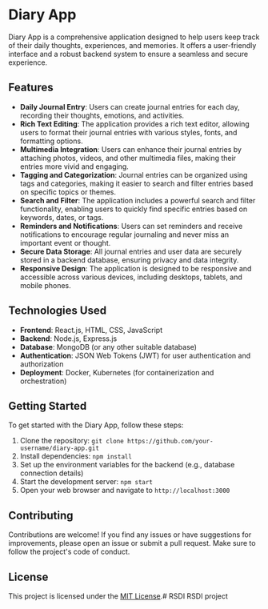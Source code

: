 # Diary App

Diary App is a comprehensive application designed to help users keep track of their daily thoughts, experiences, and memories. It offers a user-friendly interface and a robust backend system to ensure a seamless and secure experience.

## Features

- **Daily Journal Entry**: Users can create journal entries for each day, recording their thoughts, emotions, and activities.
- **Rich Text Editing**: The application provides a rich text editor, allowing users to format their journal entries with various styles, fonts, and formatting options.
- **Multimedia Integration**: Users can enhance their journal entries by attaching photos, videos, and other multimedia files, making their entries more vivid and engaging.
- **Tagging and Categorization**: Journal entries can be organized using tags and categories, making it easier to search and filter entries based on specific topics or themes.
- **Search and Filter**: The application includes a powerful search and filter functionality, enabling users to quickly find specific entries based on keywords, dates, or tags.
- **Reminders and Notifications**: Users can set reminders and receive notifications to encourage regular journaling and never miss an important event or thought.
- **Secure Data Storage**: All journal entries and user data are securely stored in a backend database, ensuring privacy and data integrity.
- **Responsive Design**: The application is designed to be responsive and accessible across various devices, including desktops, tablets, and mobile phones.

## Technologies Used

- **Frontend**: React.js, HTML, CSS, JavaScript
- **Backend**: Node.js, Express.js
- **Database**: MongoDB (or any other suitable database)
- **Authentication**: JSON Web Tokens (JWT) for user authentication and authorization
- **Deployment**: Docker, Kubernetes (for containerization and orchestration)

## Getting Started

To get started with the Diary App, follow these steps:

1. Clone the repository: `git clone https://github.com/your-username/diary-app.git`
2. Install dependencies: `npm install`
3. Set up the environment variables for the backend (e.g., database connection details)
4. Start the development server: `npm start`
5. Open your web browser and navigate to `http://localhost:3000`

## Contributing

Contributions are welcome! If you find any issues or have suggestions for improvements, please open an issue or submit a pull request. Make sure to follow the project's code of conduct.

## License

This project is licensed under the [MIT License](LICENSE).# RSDI
RSDI project
